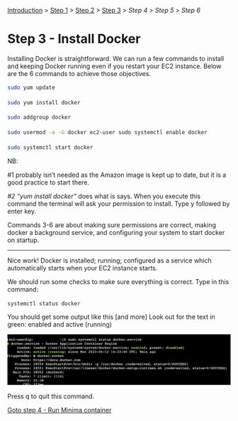 [Introduction](../index.md) > [Step 1](../step1/index.md) > [Step 2](../step2/index.md)  > <u>Step 3</u> > *Step 4* > *Step 5* > *Step 6*

# Step 3 - Install Docker

Installing Docker is straightforward. We can run a few commands to install and keeping Docker running even if you restart your EC2 instance. Below are the 6 commands to achieve those objectives. 

```bash
sudo yum update

sudo yum install docker

sudo addgroup docker

sudo usermod -a -G docker ec2-user sudo systemctl enable docker

sudo systemctl start docker
```

NB:

#1 probably isn’t needed as the Amazon image is kept up to date, but it is a good practice to start there. 

*#2 “yum install docker”* does what is says. When you execute this command the terminal will ask your permission to install. Type y followed by enter key. 

Commands 3-6 are about making sure permissions are correct, making docker a background service, and configuring your system to start docker on startup. 

---

Nice work! Docker is installed; running; configured as a service which automatically starts when your EC2 instance starts. 

We should run some checks to make sure everything is correct. Type in this command:

`systemctl status docker`

You should get some output like this [and more] Look out for the text in green: enabled and active (running) 

![](dockerServiceRunning.png)

Press q to quit this command. 
    
[Goto step 4 - Run Minima container](../step4/index.md)